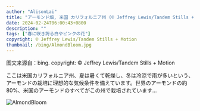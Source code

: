 ```yaml
---
author: "AlisonLai"
title: "アーモンド畑, 米国 カリフォルニア州 (© Jeffrey Lewis/Tandem Stills + Motion)"
date: 2024-02-24T06:00:43+0800
description: ""
tags: ["春に咲き誇る白やピンクの花"]
copyright: © Jeffrey Lewis/Tandem Stills + Motion
thumbnail: /bing/AlmondBloom.jpg
---
```

图文来源自：bing.  copyright: © Jeffrey Lewis/Tandem Stills + Motion

ここは米国カリフォルニア州、夏は暑くて乾燥し、冬は冷涼で雨が多いという、アーモンドの栽培に理想的な気候条件を備えています。世界のアーモンドの約 80%、米国のアーモンドのすべてがこの州で栽培されています…

![AlmondBloom](/bing/AlmondBloom.jpg)